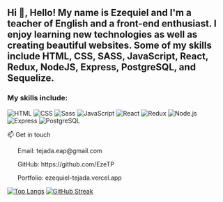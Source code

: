 ## Hi 👋, Hello! My name is Ezequiel and I'm a teacher of English and a front-end enthusiast. I enjoy learning new technologies as well as creating beautiful websites. Some of my skills include HTML, CSS, SASS, JavaScript, React, Redux, NodeJS, Express, PostgreSQL, and Sequelize.


### My skills include:
![HTML](https://img.shields.io/badge/-HTML-E34F26?style=for-the-badge&logo=html5&logoColor=FAFAFA)
![CSS](https://img.shields.io/badge/-CSS-1572B6?style=for-the-badge&logo=css3&logoColor=FAFAFA)
![Sass](https://img.shields.io/badge/-Sass-CC6699?style=for-the-badge&logo=sass&logoColor=FAFAFA)
![JavaScript](https://img.shields.io/badge/-JavaScript-F7DF1E?style=for-the-badge&logo=javascript&logoColor=333)
![React](https://img.shields.io/badge/-React-61DAFB?style=for-the-badge&logo=react&logoColor=333)
![Redux](https://img.shields.io/badge/-Redux-764ABC?style=for-the-badge&logo=redux&logoColor=FAFAFA)
![Node.js](https://img.shields.io/badge/-Node.js-339933?style=for-the-badge&logo=node.js&logoColor=FAFAFA)
![Express](https://img.shields.io/badge/-Express-FAFAFA?style=for-the-badge&logo=express&logoColor=333)
![PostgreSQL](https://img.shields.io/badge/-PostgreSQL-0064a5?style=for-the-badge&logo=postgresql&logoColor=FAFAFA)


  📫 Get in touch
<ul>Email: tejada.eap@gmail.com </ul>
<ul>GitHub: https://github.com/EzeTP </ul>
<ul>Portfolio: ezequiel-tejada.vercel.app </ul>


[![Top Langs](https://github-readme-stats.vercel.app/api/top-langs/?username=EzeTP&layout=compact&theme=radical)](https://github.com/anuraghazra/github-readme-stats)
[![GitHub Streak](https://github-readme-streak-stats.herokuapp.com/?user=EzeTP&theme=vue-dark)](https://git.io/streak-stats)
